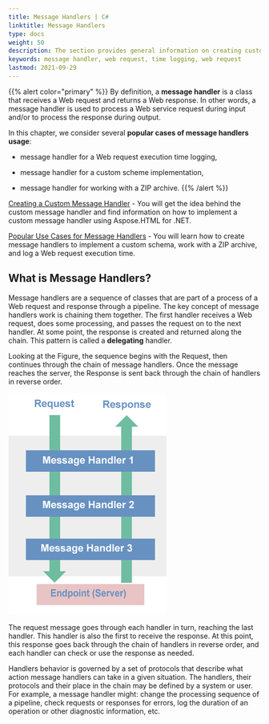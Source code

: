 ```yaml
---
title: Message Handlers | C#
linktitle: Message Handlers
type: docs
weight: 50
description: The section provides general information on creating custom message handlers using Aspose.HTML for .NET. and examples of their implementation for various user tasks.  
keywords: message handler, web request, time logging, web request
lastmod: 2021-09-29
---
```

<link href="./../style.css" rel="stylesheet" type="text/css" />

{{% alert color="primary" %}} 
By definition, a **message handler** is a class that receives a Web request and returns a Web response. In other words, a message handler is used to process a Web service request during input and/or to process the response during output.

In this chapter, we consider several **popular cases of message handlers usage**:

- message handler for a Web request execution time logging,

- message handler for a custom scheme implementation,

- message handler for working with a ZIP archive.
{{% /alert %}}

 [Creating a Custom Message Handler](/html/net/message-handlers/custom-message-handler/) - You will get the idea behind the custom message handler and find information on how to implement a custom message handler using Aspose.HTML for .NET.

[Popular Use Cases for Message Handlers](/html/net/message-handlers/popular-use-cases/) -  You will learn how to create  message handlers to implement a custom schema, work with a ZIP archive, and log a Web request execution time.



## **What is Message Handlers?** 

Message handlers are a sequence of classes that are part of a process of a Web request and response through a pipeline. The key concept of message handlers work is chaining them together. The first handler receives a Web request, does some processing, and passes the request on to the next handler. At some point, the response is created and returned along the chain. This pattern is called a **delegating** handler.

 Looking at the Figure, the sequence begins with the Request, then continues through the chain of message handlers. Once the message reaches the server, the Response is sent back through the chain of handlers in reverse order.

![Pipeline of message handlers](message-handlers.png#center)

The request message goes through each handler in turn, reaching the last handler. This handler is also the first to receive the response. At this point, this response goes back through the chain of handlers in reverse order, and each handler can check or use the response as needed.

Handlers behavior is governed by a set of protocols that describe what action message handlers can take in a given situation. The handlers, their protocols and their place in the chain may be defined by a system or user.  For example, a message handler might: change the processing sequence of a pipeline, check requests or responses for errors, log the duration of an operation or other diagnostic information, etc.


